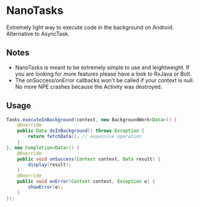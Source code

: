 # NanoTasks
Extremely light way to execute code in the background on Android. Alternative to AsyncTask.

## Notes
 - NanoTasks is meant to be extremely simple to use and leightweight. If you are looking for more features please have a look to RxJava or Bolt.
 - The onSuccess/onError callbacks won't be called if your context is null. No more NPE crashes because the Activity was destroyed.

## Usage

```java
Tasks.executeInBackground(context, new BackgroundWork<Data>() {
    @Override
    public Data doInBackground() throws Exception {
        return fetchData(); // expensive operation
    }
}, new Completion<Data>() {
    @Override
    public void onSuccess(Context context, Data result) {
        display(result);
    }
    @Override
    public void onError(Context context, Exception e) {
        showError(e);
    }
});
```
